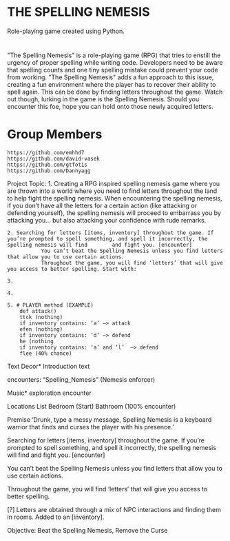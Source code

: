 # THE SPELLING NEMESIS
Role-playing game created using Python.

# 
"The Spelling Nemesis" is a role-playing game (RPG) that tries to enstill the urgency of proper spelling while writing code. Developers need to be aware that spelling counts and one tiny spelling mistake could prevent your code from working. "The Spelling Nemesis" adds a fun approach to this issue, creating a fun environment where the player has to recover their ability to spell again. This can be done by finding letters throughout the game. Watch out though, lurking in the game is the Spelling Nemesis. Should you encounter this foe, hope you can hold onto those newly acquired letters.

# Group Members
	https://github.com/emhhd7
	https://github.com/david-vasek
	https://github.com/gtfotis
	https://github.com/Dannyagg

Project Topic:
	1. Creating a RPG inspired spelling nemesis game where you are thrown into a world where you need to find letters throughout the land to help fight the 	    spelling nemesis. When encountering the spelling nemesis, if you don’t have all the letters for a certain action (like attacking or defending yourself), the 	    spelling nemesis will proceed to embarrass you by attacking you… but also attacking your confidence with rude remarks. 

	2. Searching for letters [items, inventory] throughout the game. If you’re prompted to spell something, and spell it incorrectly, the spelling nemesis will find 	    and fight you. [encounter]
               You can’t beat the Spelling Nemesis unless you find letters that allow you to use certain actions.
               Throughout the game, you will find ‘letters’ that will give you access to better spelling. Start with:

	3. 

	4. 

	5. # PLAYER method (EXAMPLE)
		def attack()
		ttck (nothing)
		if inventory contains: ‘a’ —> attack
		efen (nothing)
		if inventory contains: ‘d’ —> defend
		he (nothing
		if inventory contains: ‘a’ and ‘l’  —> defend
		flee (40% chance)

Text Decor*
Introduction text

encounters:
“Spelling_Nemesis”
(Nemesis enforcer)

Music*
exploration
encounter

Locations List
Bedroom (Start)
Bathroom (100% encounter)

Premise 
‘Drunk, type a messy message, Spelling Nemesis is a keyboard warrior that finds and curses the player with his presence.’

Searching for letters [items, inventory] throughout the game. If you’re prompted to spell something, and spell it incorrectly, the spelling nemesis will find and fight you. [encounter]

You can’t beat the Spelling Nemesis unless you find letters that allow you to use certain actions.

Throughout the game, you will find ‘letters’ that will give you access to better spelling. 

[?] Letters are obtained through a mix of NPC interactions and finding them in rooms. Added to an [inventory].

Objective: Beat the Spelling Nemesis, Remove the Curse